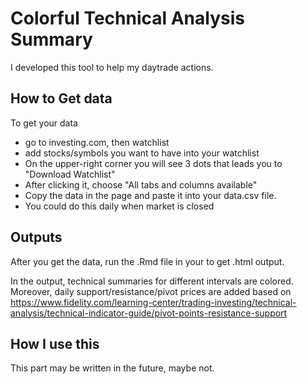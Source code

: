 # Colorful Technical Analysis Summary

I developed this tool to help my daytrade actions.

## How to Get data
To get your data
- go to investing.com, then watchlist
- add stocks/symbols you want to have into your watchlist
- On the upper-right corner you will see 3 dots that leads you to "Download Watchlist"
- After clicking it, choose "All tabs and columns available"
- Copy the data in the page and paste it into your data.csv file. 
- You could do this daily when market is closed

## Outputs

After you get the data, run the .Rmd file in your to get .html output.

In the output, technical summaries for different intervals are colored. Moreover, daily support/resistance/pivot prices are added based on https://www.fidelity.com/learning-center/trading-investing/technical-analysis/technical-indicator-guide/pivot-points-resistance-support

## How I use this

This part may be written in the future, maybe not. 
